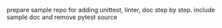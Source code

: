prepare sample repo for adding unittest, linter, doc step by step. include sample doc and remove pytest source
